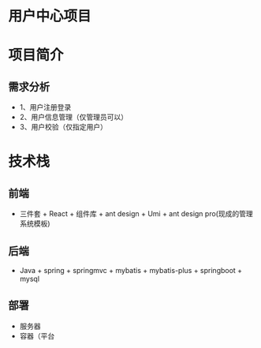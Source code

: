 
# 用户中心项目



# 项目简介
## 需求分析
- 1、用户注册登录
- 2、用户信息管理（仅管理员可以）
- 3、用户校验（仅指定用户）


# 技术栈
## 前端
- 三件套 + React + 组件库 + ant design  + Umi  + ant design pro(现成的管理系统模板)

## 后端
- Java + spring + springmvc + mybatis + mybatis-plus + springboot + mysql

## 部署 
- 服务器
- 容器（平台